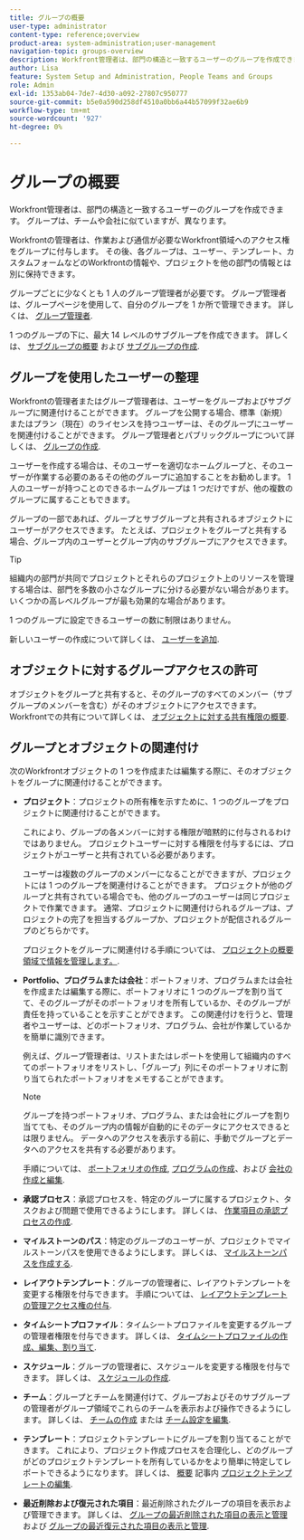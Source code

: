 ```yaml
---
title: グループの概要
user-type: administrator
content-type: reference;overview
product-area: system-administration;user-management
navigation-topic: groups-overview
description: Workfront管理者は、部門の構造と一致するユーザーのグループを作成できます。 グループは、チームや会社に似ていますが、異なります。
author: Lisa
feature: System Setup and Administration, People Teams and Groups
role: Admin
exl-id: 1353ab04-7de7-4d30-a092-27807c950777
source-git-commit: b5e0a590d258df4510a0bb6a44b57099f32ae6b9
workflow-type: tm+mt
source-wordcount: '927'
ht-degree: 0%

---
```


# グループの概要

<!-- Audited: 01/2024 -->

Workfront管理者は、部門の構造と一致するユーザーのグループを作成できます。 グループは、チームや会社に似ていますが、異なります。

Workfrontの管理者は、作業および通信が必要なWorkfront領域へのアクセス権をグループに付与します。 その後、各グループは、ユーザー、テンプレート、カスタムフォームなどのWorkfrontの情報や、プロジェクトを他の部門の情報とは別に保持できます。

グループごとに少なくとも 1 人のグループ管理者が必要です。 グループ管理者は、グループページを使用して、自分のグループを 1 か所で管理できます。 詳しくは、 [グループ管理者](../../../administration-and-setup/manage-groups/group-roles/group-administrators.md).

1 つのグループの下に、最大 14 レベルのサブグループを作成できます。 詳しくは、 [サブグループの概要](../../../administration-and-setup/manage-groups/groups-overview/subgroups.md) および [サブグループの作成](../../../administration-and-setup/manage-groups/create-and-manage-subgroups/create-a-subgroup.md).

## グループを使用したユーザーの整理

Workfrontの管理者またはグループ管理者は、ユーザーをグループおよびサブグループに関連付けることができます。 グループを公開する場合、標準（新規）またはプラン（現在）のライセンスを持つユーザーは、そのグループにユーザーを関連付けることができます。 グループ管理者とパブリックグループについて詳しくは、 [グループの作成](../../../administration-and-setup/manage-groups/create-and-manage-groups/create-a-group.md).

ユーザーを作成する場合は、そのユーザーを適切なホームグループと、そのユーザーが作業する必要のあるその他のグループに追加することをお勧めします。 1 人のユーザーが持つことのできるホームグループは 1 つだけですが、他の複数のグループに属することもできます。

グループの一部であれば、グループとサブグループと共有されるオブジェクトにユーザーがアクセスできます。 たとえば、プロジェクトをグループと共有する場合、グループ内のユーザーとグループ内のサブグループにアクセスできます。

>[!TIP]
>
>組織内の部門が共同でプロジェクトとそれらのプロジェクト上のリソースを管理する場合は、部門を多数の小さなグループに分ける必要がない場合があります。 いくつかの高レベルグループが最も効果的な場合があります。

1 つのグループに設定できるユーザーの数に制限はありません。

新しいユーザーの作成について詳しくは、 [ユーザーを追加](../../../administration-and-setup/add-users/add-users.md).

## オブジェクトに対するグループアクセスの許可

オブジェクトをグループと共有すると、そのグループのすべてのメンバー（サブグループのメンバーを含む）がそのオブジェクトにアクセスできます。 Workfrontでの共有について詳しくは、 [オブジェクトに対する共有権限の概要](../../../workfront-basics/grant-and-request-access-to-objects/sharing-permissions-on-objects-overview.md).

## グループとオブジェクトの関連付け

次のWorkfrontオブジェクトの 1 つを作成または編集する際に、そのオブジェクトをグループに関連付けることができます。

* **プロジェクト**：プロジェクトの所有権を示すために、1 つのグループをプロジェクトに関連付けることができます。

  これにより、グループの各メンバーに対する権限が暗黙的に付与されるわけではありません。 プロジェクトユーザーに対する権限を付与するには、プロジェクトがユーザーと共有されている必要があります。

  ユーザーは複数のグループのメンバーになることができますが、プロジェクトには 1 つのグループを関連付けることができます。 プロジェクトが他のグループと共有されている場合でも、他のグループのユーザーは同じプロジェクトで作業できます。 通常、プロジェクトに関連付けられるグループは、プロジェクトの完了を担当するグループか、プロジェクトが配信されるグループのどちらかです。

  プロジェクトをグループに関連付ける手順については、 [プロジェクトの概要領域で情報を管理します。](../../../manage-work/projects/manage-projects/understand-project-overview-area.md).

* **Portfolio、プログラムまたは会社**：ポートフォリオ、プログラムまたは会社を作成または編集する際に、ポートフォリオに 1 つのグループを割り当てて、そのグループがそのポートフォリオを所有しているか、そのグループが責任を持っていることを示すことができます。 この関連付けを行うと、管理者やユーザーは、どのポートフォリオ、プログラム、会社が作業しているかを簡単に識別できます。

  例えば、グループ管理者は、リストまたはレポートを使用して組織内のすべてのポートフォリオをリストし、「グループ」列にそのポートフォリオに割り当てられたポートフォリオをメモすることができます。

  >[!NOTE]
  >
  >グループを持つポートフォリオ、プログラム、または会社にグループを割り当てても、そのグループ内の情報が自動的にそのデータにアクセスできるとは限りません。 データへのアクセスを表示する前に、手動でグループとデータへのアクセスを共有する必要があります。

  手順については、 [ポートフォリオの作成](../../../manage-work/portfolios/create-and-manage-portfolios/create-portfolios.md), [プログラムの作成](../../../manage-work/portfolios/create-and-manage-programs/create-program.md)、および [会社の作成と編集](../../../administration-and-setup/set-up-workfront/organizational-setup/create-and-edit-companies.md).

* **承認プロセス**：承認プロセスを、特定のグループに属するプロジェクト、タスクおよび問題で使用できるようにします。 詳しくは、 [作業項目の承認プロセスの作成](../../../administration-and-setup/customize-workfront/configure-approval-milestone-processes/create-approval-processes.md).
* **マイルストーンのパス**：特定のグループのユーザーが、プロジェクトでマイルストーンパスを使用できるようにします。 詳しくは、 [マイルストーンパスを作成する](../../../administration-and-setup/customize-workfront/configure-approval-milestone-processes/create-milestone-path.md).
* **レイアウトテンプレート**：グループの管理者に、レイアウトテンプレートを変更する権限を付与できます。 手順については、 [レイアウトテンプレートの管理アクセス権の付与](../../../administration-and-setup/customize-workfront/use-layout-templates/grant-admin-access-layout-template.md).

* **タイムシートプロファイル**：タイムシートプロファイルを変更するグループの管理者権限を付与できます。 詳しくは、 [タイムシートプロファイルの作成、編集、割り当て](../../../timesheets/create-and-manage-timesheets/create-timesheet-profiles.md).

* **スケジュール**：グループの管理者に、スケジュールを変更する権限を付与できます。 詳しくは、 [スケジュールの作成](../../../administration-and-setup/set-up-workfront/configure-timesheets-schedules/create-schedules.md).
* **チーム**：グループとチームを関連付けて、グループおよびそのサブグループの管理者がグループ領域でこれらのチームを表示および操作できるようにします。 詳しくは、 [チームの作成](../../../people-teams-and-groups/create-and-manage-teams/create-a-team.md) または [チーム設定を編集](../../../people-teams-and-groups/create-and-manage-teams/edit-team-settings.md).
* **テンプレート**：プロジェクトテンプレートにグループを割り当てることができます。 これにより、プロジェクト作成プロセスを合理化し、どのグループがどのプロジェクトテンプレートを所有しているかをより簡単に特定してレポートできるようになります。 詳しくは、 [概要](../../../manage-work/projects/create-and-manage-templates/edit-templates.md#overview) 記事内 [プロジェクトテンプレートの編集](../../../manage-work/projects/create-and-manage-templates/edit-templates.md).

* **最近削除および復元された項目**：最近削除されたグループの項目を表示および管理できます。 詳しくは、 [グループの最近削除された項目の表示と管理](../../../administration-and-setup/manage-groups/work-with-group-objects/view-manage-groups-recently-deleted-objects.md) および [グループの最近復元された項目の表示と管理](../../../administration-and-setup/manage-groups/work-with-group-objects/view-manage-groups-recently-restored-objects.md).
